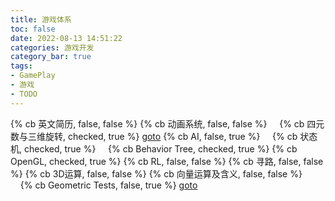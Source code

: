 ```yaml
---
title: 游戏体系
toc: false
date: 2022-08-13 14:51:22
categories: 游戏开发
category_bar: true
tags:
- GamePlay
- 游戏
- TODO
---
```


{% cb 英文简历, false, false %}
{% cb 动画系统, false, false %}
&nbsp;&nbsp;&nbsp;&nbsp;{% cb 四元数与三维旋转, checked, true %} [goto](https://krasjet.github.io/quaternion/quaternion.pdf)
{% cb AI, false, true %}
&nbsp;&nbsp;&nbsp;&nbsp;{% cb 状态机, checked, true %}
&nbsp;&nbsp;&nbsp;&nbsp;{% cb Behavior Tree, checked, true %}
{% cb OpenGL, checked, true %}
{% cb RL, false, false %}
{% cb 寻路, false, false %}
{% cb 3D运算, false, false %}
{% cb 向量运算及含义, false, false %}
&nbsp;&nbsp;&nbsp;&nbsp;{% cb Geometric Tests, false, true %} [goto](https://gamemath.com/book/geomtests.html)
